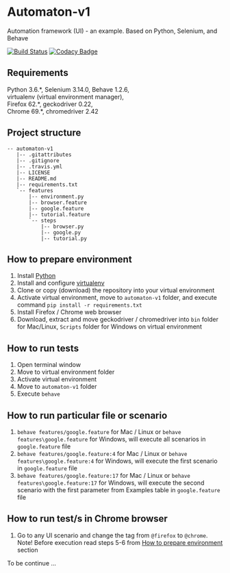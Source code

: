 # Automaton-v1
Automation framework (UI) - an example. Based on Python, Selenium, and Behave

[![Build Status](https://travis-ci.org/BurhanH/automaton-v1.svg?branch=master)](https://travis-ci.org/BurhanH/automaton-v1)
[![Codacy Badge](https://api.codacy.com/project/badge/Grade/7f7d510da5284321bfcdc5c290e25bdb)](https://www.codacy.com/app/BurhanH/automaton-v1?utm_source=github.com&amp;utm_medium=referral&amp;utm_content=BurhanH/automaton-v1&amp;utm_campaign=Badge_Grade)

## Requirements
Python 3.6.\*, Selenium 3.14.0, Behave 1.2.6, <br>
virtualenv (virtual environment manager), <br>
Firefox 62.\*, geckodriver 0.22, <br>
Chrome 69.\*, chromedriver 2.42 <br> 

## Project structure
```text
-- automaton-v1
   |-- .gitattributes
   |-- .gitignore
   |-- .travis.yml
   |-- LICENSE
   |-- README.md
   |-- requirements.txt
   `-- features
       |-- environment.py
       |-- browser.feature
       |-- google.feature
       |-- tutorial.feature
       `-- steps
           |-- browser.py
           |-- google.py
           |-- tutorial.py
```

## How to prepare environment
1) Install [Python](https://www.python.org/downloads/)
2) Install and configure [virtualenv](https://packaging.python.org/guides/installing-using-pip-and-virtualenv/)
3) Clone or copy (download) the repository into your virtual environment
4) Activate virtual environment, move to `automaton-v1` folder, and execute command `pip install -r requirements.txt`
5) Install Firefox / Chrome web browser
6) Download, extract and move geckodriver / chromedriver into `bin` folder for Mac/Linux, `Scripts` folder for Windows on virtual environment

## How to run tests
1) Open terminal window
2) Move to virtual environment folder
3) Activate virtual environment
4) Move to `automaton-v1` folder
5) Execute `behave`

## How to run particular file or scenario
1) `behave features/google.feature` for Mac / Linux or `behave features\google.feature` for Windows, will execute all scenarios in `google.feature` file  
2) `behave features/google.feature:4` for Mac / Linux or `behave features\google.feature:4` for Windows, will execute the first scenario in `google.feature` file 
3) `behave features/google.feature:17` for Mac / Linux or `behave features\google.feature:17` for Windows, will execute the second scenario with the first parameter from Examples table in `google.feature` file

## How to run test/s in Chrome browser
1) Go to any UI scenario and change the tag from `@firefox` to `@chrome`. Note! Before execution read steps 5-6 from [How to prepare environment](https://github.com/BurhanH/automaton-v1#how-to-prepare-environment) section

To be continue ...
